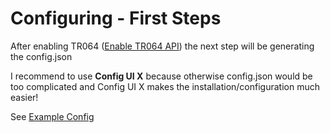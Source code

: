 # Configuring - First Steps

After enabling TR064 ([Enable TR064 API](https://github.com/SeydX/homebridge-fritz-platform/blob/master/docs/Installation.md)) the next step will be generating the config.json

I recommend to use **Config UI X** because otherwise config.json would be too complicated and Config UI X makes the installation/configuration much easier!

See [Example Config](https://github.com/SeydX/homebridge-fritz-platform/blob/master/example/example-config.json)
